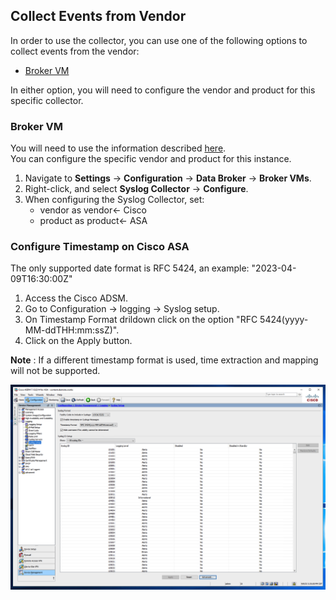 ## Collect Events from Vendor

In order to use the collector, you can use one of the following options to collect events from the vendor:
 - [Broker VM](#broker-vm)

In either option, you will need to configure the vendor and product for this specific collector.
### Broker VM
You will need to use the information described [here](https://docs-cortex.paloaltonetworks.com/r/Cortex-XDR/Cortex-XDR-Pro-Administrator-Guide/Configure-the-Broker-VM).\
You can configure the specific vendor and product for this instance.
1. Navigate to **Settings** -> **Configuration** -> **Data Broker** -> **Broker VMs**. 
2. Right-click, and select **Syslog Collector** -> **Configure**.
3. When configuring the Syslog Collector, set:
   - vendor as vendor<- Cisco
   - product as product<- ASA

### Configure Timestamp on Cisco ASA
The only supported date format is RFC 5424, an example: "2023-04-09T16:30:00Z"

1. Access the Cisco ADSM.
2. Go to Configuration -> logging -> Syslog setup.
3. On Timestamp Format drildown click on the option "RFC 5424(yyyy-MM-ddTHH:mm:ssZ)".
4. Click on the Apply button.

**Note** : If a different timestamp format is used, time extraction and mapping will not be supported.

![Server Screenshot](readme_images/CiscoASDM_timestamp.png)